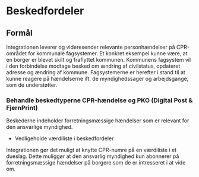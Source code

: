 # Beskedfordeler

## Formål
Integrationen leverer og videresender relevante personhændelser på CPR-området for kommunale fagsystemer. Et konkret eksempel kunne være, at en borger er blevet skilt og fraflyttet kommunen. Kommunens fagsystem vil i den forbindelse modtage besked om ændring af civilstatus, opdateret adresse og ændring af kommune. Fagsystemerne er herefter i stand til at kunne reagere på hændelserne ift. de myndighedssager og arbejdsgange, som de understøtter.


### Behandle beskedtyperne CPR-hændelse og PKO (Digital Post & FjernPrint)

Beskederne indeholder forretningsmæssige hændelser som er relevant for den ansvarlige myndighed.





- Vedligeholde værdiliste i beskedfordeler

Integrationen gør det muligt at knytte CPR-numre på en værdiliste i et dueslag. Dette muliggør at den ansvarlig myndighed kun abonnerer på forretningsmæssige hændelser på borgere som de er intresseret i at vide om.
